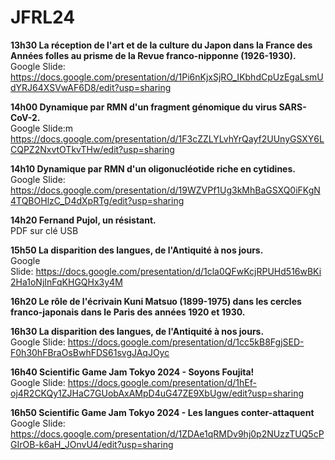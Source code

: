 # JFRL24

**13h30	La réception de l'art et de la culture du Japon dans la France des Années folles au prisme de la Revue franco-nipponne (1926-1930).** <br />
Google Slide: https://docs.google.com/presentation/d/1Pi6nKjxSjRO_IKbhdCpUzEgaLsmUdYRJ64XSVwAF6D8/edit?usp=sharing

**14h00	Dynamique par RMN d'un fragment génomique du virus SARS-CoV-2.** <br />
Google Slide:m https://docs.google.com/presentation/d/1F3cZZLYLvhYrQayf2UUnyGSXY6LCQPZ2NxvtOTkvTHw/edit?usp=sharing

**14h10	Dynamique par RMN d'un oligonucléotide riche en cytidines.** <br />
Google Slide: https://docs.google.com/presentation/d/19WZVPf1Ug3kMhBaGSXQ0iFKgN4TQBOHlzC_D4dXpRTg/edit?usp=sharing

**14h20	Fernand Pujol, un résistant.** <br />
PDF sur clé USB

**15h50	La disparition des langues, de l'Antiquité à nos jours.** <br />
Google Slide: https://docs.google.com/presentation/d/1cla0QFwKcjRPUHd516wBKi2Ha1oNjInFqKHGQHx3y4M

**16h20	Le rôle de l'écrivain Kuni Matsuo (1899-1975) dans les cercles franco-japonais dans le Paris des années 1920 et 1930.** <br />


**16h30	La disparition des langues, de l'Antiquité à nos jours.** <br />
Google Slide: https://docs.google.com/presentation/d/1cc5kB8FgjSED-F0h30hFBraOsBwhFDS61svgJAqJOyc

**16h40	Scientific Game Jam Tokyo 2024 - Soyons Foujita!** <br />
Google Slide: https://docs.google.com/presentation/d/1hEf-oj4R2CKQy1ZJHaC7GUobAxAMpD4uG47ZE9XbUgw/edit?usp=sharing

**16h50	Scientific Game Jam Tokyo 2024 - Les langues conter-attaquent** <br />
Google Slide: https://docs.google.com/presentation/d/1ZDAe1qRMDv9hj0p2NUzzTUQ5cPGIrOB-k6aH_JOnvU4/edit?usp=sharing
